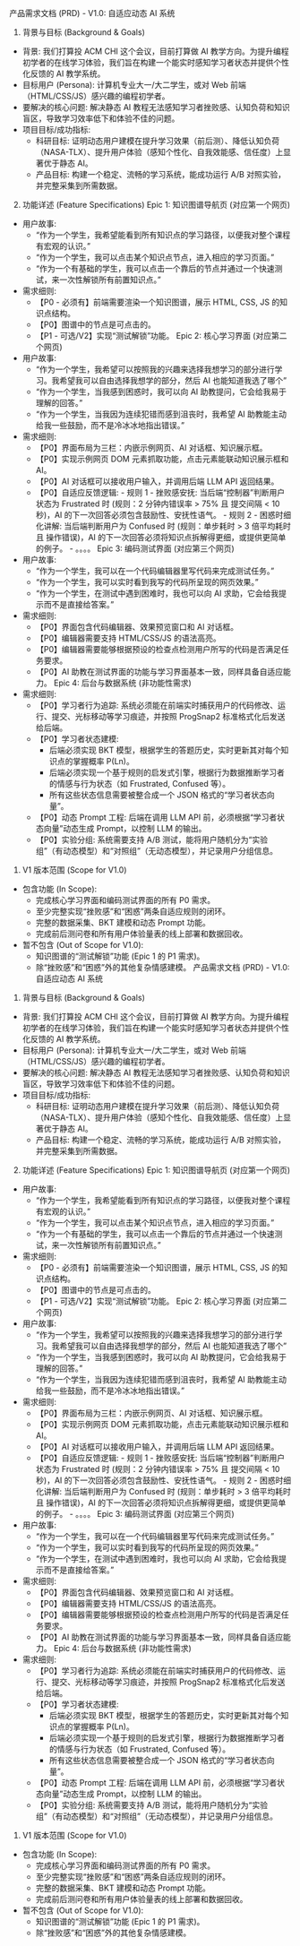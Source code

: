 产品需求文档 (PRD) - V1.0: 自适应动态 AI 系统

1. 背景与目标 (Background & Goals)

- 背景: 我们打算投 ACM CHI 这个会议，目前打算做 AI 教学方向。为提升编程初学者的在线学习体验，我们旨在构建一个能实时感知学习者状态并提供个性化反馈的 AI 教学系统。
- 目标用户 (Persona): 计算机专业大一/大二学生，或对 Web 前端（HTML/CSS/JS）感兴趣的编程初学者。
- 要解决的核心问题: 解决静态 AI 教程无法感知学习者挫败感、认知负荷和知识盲区，导致学习效率低下和体验不佳的问题。
- 项目目标/成功指标:
  - 科研目标: 证明动态用户建模在提升学习效果（前后测）、降低认知负荷（NASA-TLX）、提升用户体验（感知个性化、自我效能感、信任度）上显著优于静态 AI。
  - 产品目标: 构建一个稳定、流畅的学习系统，能成功运行 A/B 对照实验，并完整采集到所需数据。

2. 功能详述 (Feature Specifications)
   Epic 1: 知识图谱导航页 (对应第一个网页)

- 用户故事:
  - “作为一个学生，我希望能看到所有知识点的学习路径，以便我对整个课程有宏观的认识。”
  - “作为一个学生，我可以点击某个知识点节点，进入相应的学习页面。”
  - “作为一个有基础的学生，我可以点击一个靠后的节点并通过一个快速测试，来一次性解锁所有前置知识点。”
- 需求细则:
  - 【P0 - 必须有】前端需要渲染一个知识图谱，展示 HTML, CSS, JS 的知识点结构。
  - 【P0】图谱中的节点是可点击的。
  - 【P1 - 可选/V2】实现“测试解锁”功能。
    Epic 2: 核心学习界面 (对应第二个网页)
- 用户故事:
  - “作为一个学生，我希望可以按照我的兴趣来选择我想学习的部分进行学习。我希望我可以自由选择我想学的部分，然后 AI 也能知道我选了哪个”
  - “作为一个学生，当我感到困惑时，我可以向 AI 助教提问，它会给我易于理解的回答。”
  - “作为一个学生，当我因为连续犯错而感到沮丧时，我希望 AI 助教能主动给我一些鼓励，而不是冷冰冰地指出错误。”
- 需求细则:
  - 【P0】界面布局为三栏：内嵌示例网页、AI 对话框、知识展示框。
  - 【P0】实现示例网页 DOM 元素抓取功能，点击元素能联动知识展示框和 AI。
  - 【P0】AI 对话框可以接收用户输入，并调用后端 LLM API 返回结果。
  - 【P0】自适应反馈逻辑: - 规则 1 - 挫败感安抚: 当后端“控制器”判断用户状态为 Frustrated 时 (规则：2 分钟内错误率 > 75% 且 提交间隔 < 10 秒)，AI 的下一次回答必须包含鼓励性、安抚性语气。 - 规则 2 - 困惑时细化讲解: 当后端判断用户为 Confused 时 (规则：单步耗时 > 3 倍平均耗时 且 操作错误)，AI 的下一次回答必须将知识点拆解得更细，或提供更简单的例子。 - 。。。。
    Epic 3: 编码测试界面 (对应第三个网页)
- 用户故事:
  - “作为一个学生，我可以在一个代码编辑器里写代码来完成测试任务。”
  - “作为一个学生，我可以实时看到我写的代码所呈现的网页效果。”
  - “作为一个学生，在测试中遇到困难时，我也可以向 AI 求助，它会给我提示而不是直接给答案。”
- 需求细则:
  - 【P0】界面包含代码编辑器、效果预览窗口和 AI 对话框。
  - 【P0】编辑器需要支持 HTML/CSS/JS 的语法高亮。
  - 【P0】编辑器需要能够根据预设的检查点检测用户所写的代码是否满足任务要求。
  - 【P0】AI 助教在测试界面的功能与学习界面基本一致，同样具备自适应能力。
    Epic 4: 后台与数据系统 (非功能性需求)
- 需求细则:
  - 【P0】学习者行为追踪: 系统必须能在前端实时捕获用户的代码修改、运行、提交、光标移动等学习痕迹，并按照 ProgSnap2 标准格式化后发送给后端。
  - 【P0】学习者状态建模:
    - 后端必须实现 BKT 模型，根据学生的答题历史，实时更新其对每个知识点的掌握概率 P(Ln)。
    - 后端必须实现一个基于规则的启发式引擎，根据行为数据推断学习者的情感与行为状态（如 Frustrated, Confused 等）。
    - 所有这些状态信息需要被整合成一个 JSON 格式的“学习者状态向量”。
  - 【P0】动态 Prompt 工程: 后端在调用 LLM API 前，必须根据“学习者状态向量”动态生成 Prompt，以控制 LLM 的输出。
  - 【P0】实验分组: 系统需要支持 A/B 测试，能将用户随机分为“实验组”（有动态模型）和“对照组”（无动态模型），并记录用户分组信息。

1. V1 版本范围 (Scope for V1.0)

- 包含功能 (In Scope):
  - 完成核心学习界面和编码测试界面的所有 P0 需求。
  - 至少完整实现“挫败感”和“困惑”两条自适应规则的闭环。
  - 完整的数据采集、BKT 建模和动态 Prompt 功能。
  - 完成前后测问卷和所有用户体验量表的线上部署和数据回收。
- 暂不包含 (Out of Scope for V1.0):
  - 知识图谱的“测试解锁”功能 (Epic 1 的 P1 需求)。
  - 除“挫败感”和“困惑”外的其他复杂情感建模。
    产品需求文档 (PRD) - V1.0: 自适应动态 AI 系统

1. 背景与目标 (Background & Goals)

- 背景: 我们打算投 ACM CHI 这个会议，目前打算做 AI 教学方向。为提升编程初学者的在线学习体验，我们旨在构建一个能实时感知学习者状态并提供个性化反馈的 AI 教学系统。
- 目标用户 (Persona): 计算机专业大一/大二学生，或对 Web 前端（HTML/CSS/JS）感兴趣的编程初学者。
- 要解决的核心问题: 解决静态 AI 教程无法感知学习者挫败感、认知负荷和知识盲区，导致学习效率低下和体验不佳的问题。
- 项目目标/成功指标:
  - 科研目标: 证明动态用户建模在提升学习效果（前后测）、降低认知负荷（NASA-TLX）、提升用户体验（感知个性化、自我效能感、信任度）上显著优于静态 AI。
  - 产品目标: 构建一个稳定、流畅的学习系统，能成功运行 A/B 对照实验，并完整采集到所需数据。

2. 功能详述 (Feature Specifications)
   Epic 1: 知识图谱导航页 (对应第一个网页)

- 用户故事:
  - “作为一个学生，我希望能看到所有知识点的学习路径，以便我对整个课程有宏观的认识。”
  - “作为一个学生，我可以点击某个知识点节点，进入相应的学习页面。”
  - “作为一个有基础的学生，我可以点击一个靠后的节点并通过一个快速测试，来一次性解锁所有前置知识点。”
- 需求细则:
  - 【P0 - 必须有】前端需要渲染一个知识图谱，展示 HTML, CSS, JS 的知识点结构。
  - 【P0】图谱中的节点是可点击的。
  - 【P1 - 可选/V2】实现“测试解锁”功能。
    Epic 2: 核心学习界面 (对应第二个网页)
- 用户故事:
  - “作为一个学生，我希望可以按照我的兴趣来选择我想学习的部分进行学习。我希望我可以自由选择我想学的部分，然后 AI 也能知道我选了哪个”
  - “作为一个学生，当我感到困惑时，我可以向 AI 助教提问，它会给我易于理解的回答。”
  - “作为一个学生，当我因为连续犯错而感到沮丧时，我希望 AI 助教能主动给我一些鼓励，而不是冷冰冰地指出错误。”
- 需求细则:
  - 【P0】界面布局为三栏：内嵌示例网页、AI 对话框、知识展示框。
  - 【P0】实现示例网页 DOM 元素抓取功能，点击元素能联动知识展示框和 AI。
  - 【P0】AI 对话框可以接收用户输入，并调用后端 LLM API 返回结果。
  - 【P0】自适应反馈逻辑: - 规则 1 - 挫败感安抚: 当后端“控制器”判断用户状态为 Frustrated 时 (规则：2 分钟内错误率 > 75% 且 提交间隔 < 10 秒)，AI 的下一次回答必须包含鼓励性、安抚性语气。 - 规则 2 - 困惑时细化讲解: 当后端判断用户为 Confused 时 (规则：单步耗时 > 3 倍平均耗时 且 操作错误)，AI 的下一次回答必须将知识点拆解得更细，或提供更简单的例子。 - 。。。。
    Epic 3: 编码测试界面 (对应第三个网页)
- 用户故事:
  - “作为一个学生，我可以在一个代码编辑器里写代码来完成测试任务。”
  - “作为一个学生，我可以实时看到我写的代码所呈现的网页效果。”
  - “作为一个学生，在测试中遇到困难时，我也可以向 AI 求助，它会给我提示而不是直接给答案。”
- 需求细则:
  - 【P0】界面包含代码编辑器、效果预览窗口和 AI 对话框。
  - 【P0】编辑器需要支持 HTML/CSS/JS 的语法高亮。
  - 【P0】编辑器需要能够根据预设的检查点检测用户所写的代码是否满足任务要求。
  - 【P0】AI 助教在测试界面的功能与学习界面基本一致，同样具备自适应能力。
    Epic 4: 后台与数据系统 (非功能性需求)
- 需求细则:
  - 【P0】学习者行为追踪: 系统必须能在前端实时捕获用户的代码修改、运行、提交、光标移动等学习痕迹，并按照 ProgSnap2 标准格式化后发送给后端。
  - 【P0】学习者状态建模:
    - 后端必须实现 BKT 模型，根据学生的答题历史，实时更新其对每个知识点的掌握概率 P(Ln)。
    - 后端必须实现一个基于规则的启发式引擎，根据行为数据推断学习者的情感与行为状态（如 Frustrated, Confused 等）。
    - 所有这些状态信息需要被整合成一个 JSON 格式的“学习者状态向量”。
  - 【P0】动态 Prompt 工程: 后端在调用 LLM API 前，必须根据“学习者状态向量”动态生成 Prompt，以控制 LLM 的输出。
  - 【P0】实验分组: 系统需要支持 A/B 测试，能将用户随机分为“实验组”（有动态模型）和“对照组”（无动态模型），并记录用户分组信息。

1. V1 版本范围 (Scope for V1.0)

- 包含功能 (In Scope):
  - 完成核心学习界面和编码测试界面的所有 P0 需求。
  - 至少完整实现“挫败感”和“困惑”两条自适应规则的闭环。
  - 完整的数据采集、BKT 建模和动态 Prompt 功能。
  - 完成前后测问卷和所有用户体验量表的线上部署和数据回收。
- 暂不包含 (Out of Scope for V1.0):
  - 知识图谱的“测试解锁”功能 (Epic 1 的 P1 需求)。
  - 除“挫败感”和“困惑”外的其他复杂情感建模。
